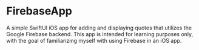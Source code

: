 # FirebaseApp

A simple SwiftUI iOS app for adding and displaying quotes that utilizes the Google Firebase backend. 
This app is intended for learning purposes only, with the goal of familiarizing myself with using Firebase in an iOS app.
